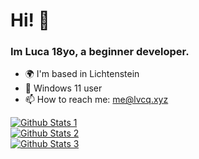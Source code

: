 <h1 align="left">Hi! 👋</h1>
<h3 align="left">Im Luca 18yo, a beginner developer.</h3>

* 🌍 I'm based in Lichtenstein
* :penguin: Windows 11 user
* 📫 How to reach me: [me@lvcq.xyz](mailto:me@lvcq.xyz)
<!--* How to reach me: <a rel="me" href="https://lvcq1.github.io">Contact options</a> -->
<!--* :key: GPG key: [](https://raw.githubusercontent.com/lvcq1/lvcq1/master/gpg.key) -->
<a href="https://github-readme-stats.vercel.app/api?username=lvcq1&theme=vue-dark&hide_border=true&include_all_commits=false&count_private=false" target="_blank"><img alt="Github Stats 1" src="https://github-readme-stats.vercel.app/api?username=lvcq1&theme=vue-dark&hide_border=true&include_all_commits=false&count_private=false" /></a>
<br />
<a href="https://github-readme-streak-stats.herokuapp.com/?user=lvcq1&theme=vue-dark&hide_border=true" target="_blank"><img alt="Github Stats 2" src="https://github-readme-streak-stats.herokuapp.com/?user=lvcq1&theme=vue-dark&hide_border=true" /></a>
<br />
<a href="https://github-readme-stats.vercel.app/api/top-langs/?username=lvcq1&theme=vue-dark&hide_border=true&include_all_commits=false&count_private=false&layout=compact" target="_blank"><img alt="Github Stats 3" src="https://github-readme-stats.vercel.app/api/top-langs/?username=lvcq1&theme=vue-dark&hide_border=true&include_all_commits=false&count_private=false&layout=compact" /></a>
